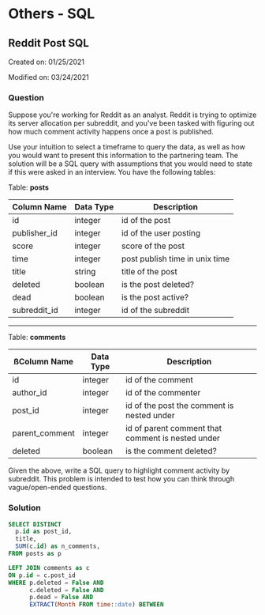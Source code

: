 # Others - SQL

## Reddit Post SQL

Created on: 01/25/2021

Modified on: 03/24/2021

### Question

Suppose you're working for Reddit as an analyst. Reddit is trying to optimize its server allocation per subreddit, and you've been tasked with figuring out how much comment activity happens once a post is published.

Use your intuition to select a timeframe to query the data, as well as how you would want to present this information to the partnering team. The solution will be a SQL query with assumptions that you would need to state if this were asked in an interview. You have the following tables:

Table: **posts**

| Column Name  | Data Type | Description               |
| ------------ | --------- | ------------------------- |
| id           | integer   | id of the post            |
| publisher_id | integer   | id of the user posting    |
| score        | integer   | score of the post         |
| time         | integer   | post publish time in unix time |
| title        | string    | title of the post         |
| deleted      | boolean   | is the post deleted?      |
| dead         | boolean   | is the post active?       |
| subreddit_id | integer   | id of the subreddit       |

---

Table: **comments**

| ßColumn Name    | Data Type | Description               |
| -------------- | --------- | ------------------------- |
| id             | integer   | id of the comment         |
| author_id      | integer   | id of the commenter       |
| post_id        | integer   | id of the post the comment is nested under |
| parent_comment | integer   | id of parent comment that comment is nested under |
| deleted        | boolean   | is the comment deleted?   |

Given the above, write a SQL query to highlight comment activity by subreddit. This problem is intended to test how you can think through vague/open-ended questions.

### Solution

``` sql
SELECT DISTINCT 
  p.id as post_id,
  title,
  SUM(c.id) as n_comments,
FROM posts as p

LEFT JOIN comments as c
ON p.id = c.post_id
WHERE p.deleted = False AND 
      c.deleted = False AND
      p.dead = False AND
      EXTRACT(Month FROM time::date) BETWEEN 
```




